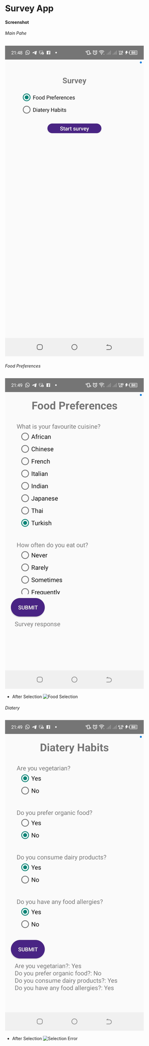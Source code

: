 # Survey App

#### Screenshot
###### Main Pahe
![main page ](screenshots/main.jpeg)

###### Food Preferences
![Default Page](screenshots/food.jpeg)

- After Selection
![Food Selection](screenshots/foodselection.png)

###### Diatery
![Default Page](screenshots/diateryselection.jpeg)

- After Selection
![Selection Error ](screenshots/diateryerror.jpeg)
